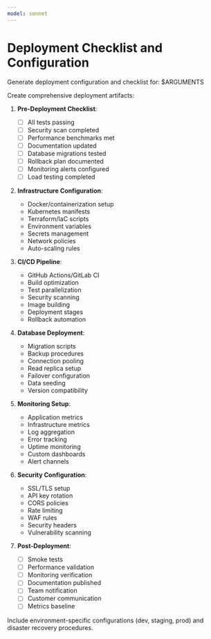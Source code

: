 ```yaml
---
model: sonnet
---
```


# Deployment Checklist and Configuration

Generate deployment configuration and checklist for: $ARGUMENTS

Create comprehensive deployment artifacts:

1. **Pre-Deployment Checklist**:
   - [ ] All tests passing
   - [ ] Security scan completed
   - [ ] Performance benchmarks met
   - [ ] Documentation updated
   - [ ] Database migrations tested
   - [ ] Rollback plan documented
   - [ ] Monitoring alerts configured
   - [ ] Load testing completed

2. **Infrastructure Configuration**:
   - Docker/containerization setup
   - Kubernetes manifests
   - Terraform/IaC scripts
   - Environment variables
   - Secrets management
   - Network policies
   - Auto-scaling rules

3. **CI/CD Pipeline**:
   - GitHub Actions/GitLab CI
   - Build optimization
   - Test parallelization
   - Security scanning
   - Image building
   - Deployment stages
   - Rollback automation

4. **Database Deployment**:
   - Migration scripts
   - Backup procedures
   - Connection pooling
   - Read replica setup
   - Failover configuration
   - Data seeding
   - Version compatibility

5. **Monitoring Setup**:
   - Application metrics
   - Infrastructure metrics
   - Log aggregation
   - Error tracking
   - Uptime monitoring
   - Custom dashboards
   - Alert channels

6. **Security Configuration**:
   - SSL/TLS setup
   - API key rotation
   - CORS policies
   - Rate limiting
   - WAF rules
   - Security headers
   - Vulnerability scanning

7. **Post-Deployment**:
   - [ ] Smoke tests
   - [ ] Performance validation
   - [ ] Monitoring verification
   - [ ] Documentation published
   - [ ] Team notification
   - [ ] Customer communication
   - [ ] Metrics baseline

Include environment-specific configurations (dev, staging, prod) and disaster recovery procedures.

